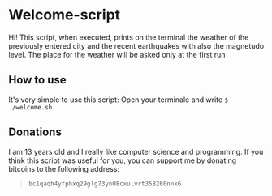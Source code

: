 # Welcome-script
Hi! This script, when executed, prints on the terminal the weather of the previously entered city and the recent earthquakes with also the magnetudo level.
The place for the weather will be asked only at the first run

## How to use
It's very simple to use this script:
Open your terminale and write
`$ ./welcome.sh`

## Donations
I am 13 years old and I really like computer science and programming. If you think this script was useful for you, you can support me by donating bitcoins to the following address:

> `bc1qaqh4yfphxq29glg73yn08cxulvrt358260nnk6`
